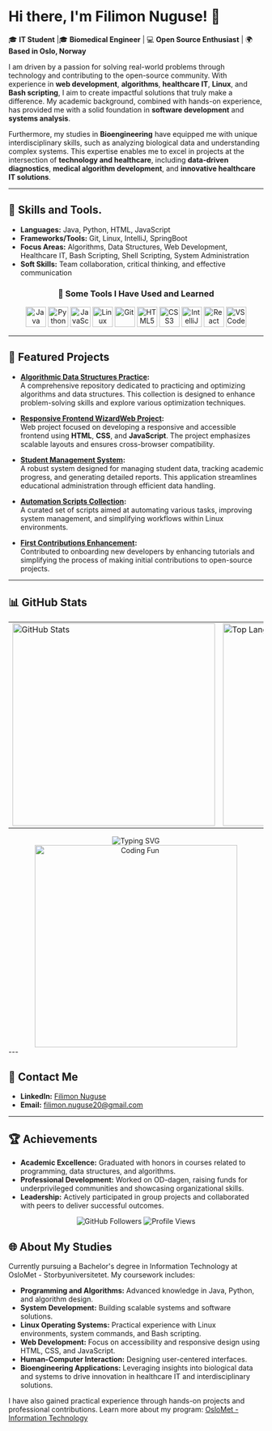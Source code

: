 

# Hi there, I'm Filimon Nuguse! 👋   
🎓 **IT Student** |🎓 **Biomedical Engineer** |  💻 **Open Source Enthusiast** | 🌍 **Based in Oslo, Norway**

I am driven by a passion for solving real-world problems through technology and contributing to the open-source community. With experience in **web development**, **algorithms**, **healthcare IT**, **Linux**, and **Bash scripting**, I aim to create impactful solutions that truly make a difference. My academic background, combined with hands-on experience, has provided me with a solid foundation in **software development** and **systems analysis**.

Furthermore, my studies in **Bioengineering** have equipped me with unique interdisciplinary skills, such as analyzing biological data and understanding complex systems. This expertise enables me to excel in projects at the intersection of **technology and healthcare**, including **data-driven diagnostics**, **medical algorithm development**, and **innovative healthcare IT solutions**.

---

## 🚀 Skills and Tools. 
- **Languages:** Java, Python, HTML, JavaScript
- **Frameworks/Tools:** Git, Linux, IntelliJ, SpringBoot 
- **Focus Areas:** Algorithms, Data Structures, Web Development, Healthcare IT, Bash Scripting, Shell Scripting, System Administration
- **Soft Skills:** Team collaboration, critical thinking, and effective communication

<div align="center">
  <h3>🚀 Some Tools I Have Used and Learned</h3>
  <img src="https://img.icons8.com/color/48/000000/java-coffee-cup-logo.png" alt="Java" width="40" height="40"/>
  <img src="https://img.icons8.com/color/48/000000/python.png" alt="Python" width="40" height="40"/>
  <img src="https://img.icons8.com/color/48/000000/javascript.png" alt="JavaScript" width="40" height="40"/>
  <img src="https://img.icons8.com/color/48/000000/linux.png" alt="Linux" width="40" height="40"/>
  <img src="https://img.icons8.com/color/48/000000/git.png" alt="Git" width="40" height="40"/>
  <img src="https://img.icons8.com/color/48/000000/html-5--v1.png" alt="HTML5" width="40" height="40"/>
  <img src="https://img.icons8.com/color/48/000000/css3.png" alt="CSS3" width="40" height="40"/>
  <img src="https://img.icons8.com/color/48/000000/intellij-idea.png" alt="IntelliJ IDEA" width="40" height="40"/>
  <img src="https://img.icons8.com/officel/40/000000/react.png" alt="React" width="40" height="40"/>
  <img src="https://img.icons8.com/color/48/000000/visual-studio-code-2019.png" alt="VSCode" width="40" height="40"/>
</div>

---

## 🌟 Featured Projects

- **[Algorithmic Data Structures Practice](https://github.com/Filimon-Coding/AlgoDataMin):**  
  A comprehensive repository dedicated to practicing and optimizing algorithms and data structures. This collection is designed to enhance problem-solving skills and explore various optimization techniques.

- **[Responsive Frontend WizardWeb Project](https://github.com/Filimon-Coding/WizardryWeb-Enchanting-Forms-with-MagiScript):**  
  Web project focused on developing a responsive and accessible frontend using **HTML**, **CSS**, and **JavaScript**. The project emphasizes scalable layouts and ensures cross-browser compatibility.

- **[Student Management System](https://github.com/Filimon-Coding/StudentTracker):**  
  A robust system designed for managing student data, tracking academic progress, and generating detailed reports. This application streamlines educational administration through efficient data handling.

- **[Automation Scripts Collection](https://github.com/Filimon-Coding/ShellScripts):**  
  A curated set of scripts aimed at automating various tasks, improving system management, and simplifying workflows within Linux environments.

- **[First Contributions Enhancement](https://github.com/Filimon-Coding/first-contributions):**  
  Contributed to onboarding new developers by enhancing tutorials and simplifying the process of making initial contributions to open-source projects.

---


## 📊 GitHub Stats
<div align="center">
  <table>
    <tr>
      <td>
        <img src="https://github-readme-stats.vercel.app/api?username=Filimon-Coding&show_icons=true&theme=radical" alt="GitHub Stats" width="400"/>
      </td>
      <td>
        <img src="https://github-readme-stats.vercel.app/api/top-langs/?username=Filimon-Coding&layout=compact&theme=radical" alt="Top Languages" width="400"/>
      </td>
    </tr>
  </table>
</div>

<div align="center">
  <img src="https://readme-typing-svg.herokuapp.com?font=Fira+Code&size=24&duration=3000&color=36BCF7&center=true&vCenter=true&lines=WWelcome+to+my+GitHub+Profile!;Open+Source+Contributor;IT+Student+%7C+Web+Developer" alt="Typing SVG"/>
</div>

<div align="center">
  <img src="https://media.giphy.com/media/f3iwJFOVOwuy7K6FFw/giphy.gif" alt="Coding Fun" width="400"/>
</div>
---

## 📧 Contact Me
- **LinkedIn:** [Filimon Nuguse](https://www.linkedin.com/in/filimon-nuguse-kaleab-089b62258/)
- **Email:** filimon.nuguse20@gmail.com

---

## 🏆 Achievements
- **Academic Excellence:** Graduated with honors in courses related to programming, data structures, and algorithms.
- **Professional Development:** Worked on OD-dagen, raising funds for underprivileged communities and showcasing organizational skills.
- **Leadership:** Actively participated in group projects and collaborated with peers to deliver successful outcomes.

<div align="center">
  <img src="https://img.shields.io/github/followers/Filimon-Coding?style=social" alt="GitHub Followers"/>
  <img src="https://komarev.com/ghpvc/?username=Filimon-Coding&color=green" alt="Profile Views"/>
</div>

## 🌐 About My Studies
Currently pursuing a Bachelor's degree in Information Technology at OsloMet - Storbyuniversitetet. My coursework includes:
- **Programming and Algorithms:** Advanced knowledge in Java, Python, and algorithm design.
- **System Development:** Building scalable systems and software solutions.
- **Linux Operating Systems:** Practical experience with Linux environments, system commands, and Bash scripting.
- **Web Development:** Focus on accessibility and responsive design using HTML, CSS, and JavaScript.
- **Human-Computer Interaction:** Designing user-centered interfaces.
- **Bioengineering Applications:** Leveraging insights into biological data and systems to drive innovation in healthcare IT and interdisciplinary solutions.

I have also gained practical experience through hands-on projects and professional contributions. Learn more about my program: [OsloMet - Information Technology](https://www.oslomet.no/studier/tkd/informasjonsteknologi)
